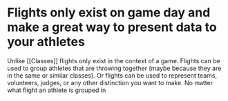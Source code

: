 
# Flights only exist on game day and make a great way to present data to your athletes

Unlike [[Classes]] flights only exist in the context of a game. Flights can be used to group athletes that are throwing together (maybe because they are in the same or similar classes). Or flights can be used to represent teams, volunteers, judges, or any other distinction you want to make. No matter what flight an athlete is grouped in 